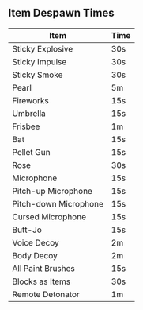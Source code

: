 ## Item Despawn Times


Item  | Time
------------- | -------------
Sticky Explosive  | 30s
Sticky Impulse  | 30s 
Sticky Smoke  |  30s
Pearl  |  5m
Fireworks  |  15s
Umbrella  |  15s
Frisbee  |  1m
Bat  |  15s
Pellet Gun  |  15s
Rose  |  30s
Microphone  |  15s
Pitch-up Microphone  |  15s
Pitch-down Microphone  |  15s
Cursed Microphone  |  15s
Butt-Jo  |  15s
Voice Decoy  |  2m
Body Decoy  |  2m
All Paint Brushes  |  15s
Blocks as Items  |  30s
Remote Detonator  |  1m
